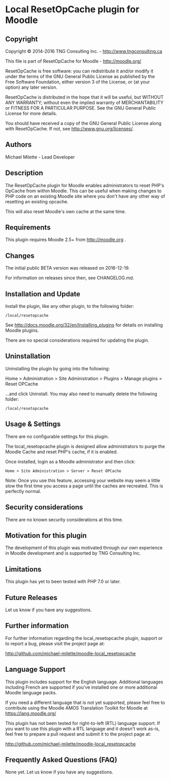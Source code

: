 Local ResetOpCache plugin for Moodle
====================================

Copyright
---------
Copyright © 2014-2016 TNG Consulting Inc. - http://www.tngconsulting.ca

This file is part of ResetOpCache for Moodle - http://moodle.org/

ResetOpCache is free software: you can redistribute it and/or modify
it under the terms of the GNU General Public License as published by
the Free Software Foundation, either version 3 of the License, or
(at your option) any later version.

ResetOpCache is distributed in the hope that it will be useful,
but WITHOUT ANY WARRANTY; without even the implied warranty of
MERCHANTABILITY or FITNESS FOR A PARTICULAR PURPOSE.  See the
GNU General Public License for more details.

You should have received a copy of the GNU General Public License
along with ResetOpCache.  If not, see <http://www.gnu.org/licenses/>.

Authors
-------
Michael Milette - Lead Developer

Description
-----------
The ResetOpCache plugin for Moodle enables administrators to reset PHP's OpCache from within Moodle. This can be useful when making changes to PHP code on an existing Moodle site where you don't have any other way of resetting an existing opcache.

This will also reset Moodle's own cache at the same time.

Requirements
------------
This plugin requires Moodle 2.5+ from http://moodle.org .

Changes
-------
The initial public BETA version was released on 2016-12-19.

For information on releases since then, see CHANGELOG.md.

Installation and Update
-----------------------
Install the plugin, like any other plugin, to the following folder:

    /local/resetopcache

See http://docs.moodle.org/32/en/Installing_plugins for details on installing Moodle plugins.

There are no special considerations required for updating the plugin.

Uninstallation
--------------
Uninstalling the plugin by going into the following:

Home > Administration > Site Administration > Plugins > Manage plugins > Reset OPCache

...and click Uninstall. You may also need to manually delete the following folder:

    /local/resetopcache

Usage & Settings
----------------
There are no configurable settings for this plugin.

The local_resetopcache plugin is designed allow administrators to purge the Moodle Cache and reset PHP's
cache, if it is enabled.

Once installed, login as a Moodle administrator and then click:

    Home > Site Administration > Server > Reset OPCache

Note: Once you use this feature, accessing your website may seem a little slow the first time you access a page until the caches are recreated. This is perfectly normal.

Security considerations
-----------------------
There are no known security considerations at this time.

Motivation for this plugin
--------------------------
The development of this plugin was motivated through our own experience in Moodle development and is supported by TNG Consulting Inc.

Limitations
-----------
This plugin has yet to been tested with PHP 7.0 or later.

Future Releases
---------------
Let us know if you have any suggestions.

Further information
-------------------
For further information regarding the local_resetopcache plugin, support or to
report a bug, please visit the project page at:

http://github.com/michael-milette/moodle-local_resetopcache

Language Support
----------------
This plugin includes support for the English language. Additional languages including French are supported if you've installed one or more additional Moodle language packs.

If you need a different language that is not yet supported, please feel free to contribute using the Moodle AMOS Translation Toolkit for Moodle at https://lang.moodle.org/

This plugin has not been tested for right-to-left (RTL) language support. If you want to use this plugin with a RTL language and it doesn't work as-is, feel free to prepare a pull request and submit it to the project page at:

http://github.com/michael-milette/moodle-local_resetopcache

Frequently Asked Questions (FAQ)
--------------------------------
None yet. Let us know if you have any suggestions.

